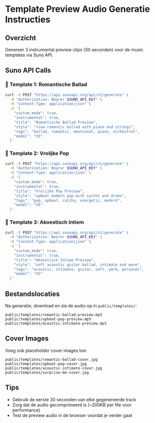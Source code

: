 # Template Preview Audio Generatie Instructies

## Overzicht
Genereer 3 instrumental preview clips (30 seconden) voor de music templates via Suno API.

## Suno API Calls

### 🎹 Template 1: Romantische Ballad
```bash
curl -X POST "https://api.sunoapi.org/api/v1/generate" \
  -H "Authorization: Bearer $SUNO_API_KEY" \
  -H "Content-Type: application/json" \
  -d '{
    "custom_mode": true,
    "instrumental": true,
    "title": "Romantische Ballad Preview",
    "style": "slow romantic ballad with piano and strings",
    "tags": "ballad, romantic, emotional, piano, orchestral",
    "model": "V5"
  }'
```

### 🎵 Template 2: Vrolijke Pop
```bash
curl -X POST "https://api.sunoapi.org/api/v1/generate" \
  -H "Authorization: Bearer $SUNO_API_KEY" \
  -H "Content-Type: application/json" \
  -d '{
    "custom_mode": true,
    "instrumental": true,
    "title": "Vrolijke Pop Preview",
    "style": "upbeat modern pop with synths and drums",
    "tags": "pop, upbeat, catchy, energetic, modern",
    "model": "V5"
  }'
```

### 🎸 Template 3: Akoestisch Intiem
```bash
curl -X POST "https://api.sunoapi.org/api/v1/generate" \
  -H "Authorization: Bearer $SUNO_API_KEY" \
  -H "Content-Type: application/json" \
  -d '{
    "custom_mode": true,
    "instrumental": true,
    "title": "Akoestisch Intiem Preview",
    "style": "soft acoustic guitar ballad, intimate and warm",
    "tags": "acoustic, intimate, guitar, soft, warm, personal",
    "model": "V5"
  }'
```

## Bestandslocaties

Na generatie, download en sla de audio op in `public/templates/`:

```
public/templates/romantic-ballad-preview.mp3
public/templates/upbeat-pop-preview.mp3
public/templates/acoustic-intimate-preview.mp3
```

## Cover Images

Voeg ook placeholder cover images toe:

```
public/templates/romantic-ballad-cover.jpg
public/templates/upbeat-pop-cover.jpg
public/templates/acoustic-intimate-cover.jpg
public/templates/surprise-me-cover.jpg
```

## Tips

- Gebruik de eerste 30 seconden van elke gegenereerde track
- Zorg dat de audio gecomprimeerd is (~200KB per file voor performance)
- Test de preview audio in de browser voordat je verder gaat
